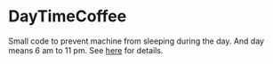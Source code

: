 # DayTimeCoffee
Small code to prevent machine from sleeping during the day.
And day means 6 am to 11 pm. See [here](https://github.com/xiaomi7732/DayTimeCoffee/blob/5bcb721a78c7f08d61668a31929e631c5ac6090b/Worker.cs#LL19C0-L20C48) for details.
